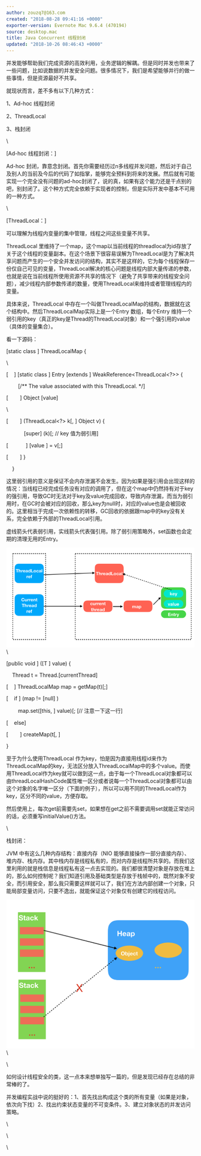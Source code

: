 ```yaml
---
author: zouzq7@163.com
created: "2018-08-28 09:41:16 +0000"
exporter-version: Evernote Mac 9.6.4 (470194)
source: desktop.mac
title: Java Concurrent 线程封闭
updated: "2018-10-26 08:46:43 +0000"
---
```


<div>

并发能够帮助我们完成资源的高效利用，业务逻辑的解耦。但是同时并发也带来了一些问题，比如说数据的并发安全问题。很多情况下，我们是希望能够并行的做一些事情，但是资源最好不共享。

</div>

<div>

就现状而言，差不多有以下几种方式：

</div>

<div>

1、Ad-hoc 线程封闭

</div>

<div>

2、ThreadLocal

</div>

<div>

3、栈封闭

</div>

<div>

\

</div>

<div>

[Ad-hoc 线程封闭：] 

</div>

<div>

Ad-hoc
封闭，靠意念封闭。首先你需要经历过n多线程并发问题，然后对于自己及别人的当前及今后的代码了如指掌，能够完全预料到将来的发展。然后就有可能实现一个完全没有问题的ad-hoc封闭了，说的真，如果有这个能力还是干点别的吧，别封闭了。这个种方式完全依赖于实现者的控制，但是实际开发中基本不可用的一种方式。

</div>

<div>

\

</div>

<div>

[ThreadLocal：] 

</div>

<div>

可以理解为线程内变量的集中管理，线程之间这些变量不共享。

</div>

<div>

ThreadLocal
里维持了一个map，这个map以当前线程的threadlocal为id存放了关于这个线程的变量副本。在这个场景下很容易误解为ThreadLocal是为了解决共享问题而产生的一个安全并发访问的结构，其实不是这样的，它为每个线程保存一份仅自己可见的变量，ThreadLocal解决的核心问题是线程内部大量传递的参数，也就是说在当前线程所使用资源不共享的情况下（避免了共享带来的线程安全问题），减少线程内部参数传递的数量，使用ThreadLocal来维持或者管理线程内的变量。

</div>

<div>

具体来说，ThreadLocal
中存在一个叫做ThreadLocalMap的结构，数据就在这个结构中。然后ThreadLocalMap实际上是一个Entry
数组，每个Entry
维持一个弱引用的key（真正的key是Thread的ThreadLocal对象）和一个强引用的value（具体的变量集合）。

</div>

<div>

看一下源码：

</div>

<div>

[static class ] ThreadLocalMap {

</div>

<div>

\

</div>

<div>

[    ] [static
class ] Entry [extends
] WeakReference\<ThreadLocal\<?\>\> {

</div>

<div>

        [/\*\* The value associated with this ThreadLocal.
\*/] 

</div>

<div>

[        ] Object
[value] 

</div>

<div>

\

</div>

<div>

[       
] (ThreadLocal\<?\>
k[, ] Object v) {

</div>

<div>

            [super] (k)[; // key
值为弱引用] 

</div>

<div>

[            ] [value
] =
v[;] 

</div>

<div>

[        ] }

</div>

<div>

    }

</div>

<div>

这里弱引用的意义是保证不会内存泄漏不会发生。因为如果是强引用会出现这样的情况：当线程已经完成任务没有对应的调用了，但在这个map中仍然持有对于key的强引用，导致GC时无法对于key及value完成回收，导致内存泄漏，而当为弱引用时，在GC时会被对应的回收，那么key为null时，对应的value也是会被回收的。这里相当于完成一次依赖性的转移，GC回收的依据跟map中的key没有关系，完全依赖于外部的ThreadLocal引用。

</div>

<div>

虚线箭头代表弱引用，实线箭头代表强引用。除了弱引用策略外，set函数也会定期的清理无用的Entry。

</div>

<div>

![](Java%20Concurrent%20%E7%BA%BF%E7%A8%8B%E5%B0%81%E9%97%AD.resources/514791DE-4586-476B-AD65-BCE6AF31955E.png) 
 \

</div>

<div>

[public void
] ([T
] value) {

</div>

<div>

    Thread t =
Thread.[currentThread] 

</div>

<div>

[    ] ThreadLocalMap map =
getMap(t)[;] 

</div>

<div>

[    if ] (map !=
[null] )

</div>

<div>

        map.set([this, ] value)[; [//
注意一下这一行] 

</div>

<div>

[    else] 

</div>

<div>

[        ] createMap(t[,
] 

</div>

<div>

}

</div>

<div>

至于为什么使用ThreadLocal
作为key，怕是因为直接用线程id来作为ThreadLocalMap的key，无法区分放入ThreadLocalMap中的多个value。而使用ThreadLocal作为key就可以做到这一点，由于每一个ThreadLocal对象都可以由threadLocalHashCode属性唯一区分或者说每一个ThreadLocal对象都可以由这个对象的名字唯一区分（下面的例子），所以可以用不同的ThreadLocal作为key，区分不同的value，方便存取。

</div>

<div>

然后使用上，每次get前需要先set，如果想在get之前不需要调用set就能正常访问的话，必须重写initialValue()方法。

</div>

<div>

\

</div>

<div>

栈封闭：

</div>

<div>

JVM 中有这么几种内存结构：直接内存（NIO
能够直接操作一部分直接内存）、堆内存、栈内存。其中栈内存是线程私有的，而对内存是线程所共享的。而我们这里利用的就是栈信息是线程私有这一点去实现的。我们都很清楚对象是存放在堆上的，那么如何控制呢？我们知道引用及基础类型是存放于栈帧中的，既然对象不安全，而引用安全，那么我只需要这样就可以了，我们在方法内部创建一个对象，只能局部变量访问，只要不逸出，就能保证这个对象仅有创建它的线程访问。

</div>

<div>

![](Java%20Concurrent%20%E7%BA%BF%E7%A8%8B%E5%B0%81%E9%97%AD.resources/694E8244-79F6-48EB-8D67-7D50E05F97B5.png) 
 \

</div>

<div>

\

</div>

<div>

如何设计线程安全的类，这一点本来想单独写一篇的，但是发现已经存在总结的非常棒的了。

</div>

<div>

并发编程实战中说的挺好的：1、首先找出构成这个类的所有变量（如果是对象，依次向下找）2、找出约束状态变量的不可变条件。3、建立对象状态的并发访问策略。

</div>

<div>

\

</div>

<div>

\

</div>

<div>

\

</div>

